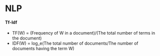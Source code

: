 # NLP
#### Tf-Idf 
* TF(W) = (Frequency of W in a document)/(The total number of terms in the document)  
* IDF(W) = log_e(The total number of documents/The number of documents having the term W) 
